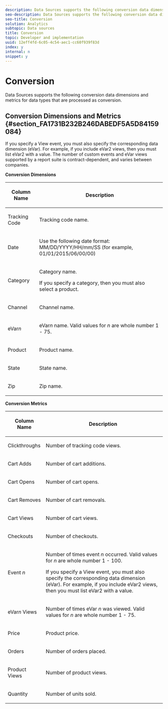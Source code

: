 ```yaml
---
description: Data Sources supports the following conversion data dimensions and metrics for data types that are processed as conversion.
seo-description: Data Sources supports the following conversion data dimensions and metrics for data types that are processed as conversion.
seo-title: Conversion
solution: Analytics
subtopic: Data sources
title: Conversion
topic: Developer and implementation
uuid: 12eff4fd-6c05-4c54-aec1-cc60f939f83d
index: y
internal: n
snippet: y
---
```


# Conversion

Data Sources supports the following conversion data dimensions and metrics for data types that are processed as conversion.

## Conversion Dimensions and Metrics {#section_FA1731B232B246DABEDF5A5D84159084}

If you specify a View event, you must also specify the corresponding data dimension (eVar). For example, if you include eVar2 views, then you must list eVar2 with a value. The number of custom events and eVar views supported by a report suite is contract-dependent, and varies between companies. 

<p class="head"> <b>Conversion Dimensions</b> </p>

<table id="table_7C7E5D97B33F4EE3988F8C032D74AFDF"> 
 <thead> 
  <tr> 
   <th colname="col1" class="entry"> <p>Column Name </p> </th> 
   <th colname="col2" class="entry"> <p>Description </p> </th> 
  </tr> 
 </thead>
 <tbody> 
  <tr> 
   <td colname="col1"> <p>Tracking Code </p> </td> 
   <td colname="col2"> <p>Tracking code name. </p> </td> 
  </tr> 
  <tr> 
   <td colname="col1"> <p>Date </p> </td> 
   <td colname="col2"> <p>Use the following date format: <span class="codeph"> MM/DD/YYYY/HH/mm/SS</span> (for example, <span class="codeph"> 01/01/2015/06/00/00</span>) </p> </td> 
  </tr> 
  <tr> 
   <td colname="col1"> <p>Category </p> </td> 
   <td colname="col2"> <p>Category name. </p> <p>If you specify a category, then you must also select a product. </p> </td> 
  </tr> 
  <tr> 
   <td colname="col1"> <p>Channel </p> </td> 
   <td colname="col2"> <p>Channel name. </p> </td> 
  </tr> 
  <tr> 
   <td colname="col1"> <p>eVar<i>n</i> </p> </td> 
   <td colname="col2"> <p>eVar<i>n</i> name. Valid values for <i>n</i> are whole number 1 - 75. </p> </td> 
  </tr> 
  <tr> 
   <td colname="col1"> <p>Product </p> </td> 
   <td colname="col2"> <p>Product name. </p> </td> 
  </tr> 
  <tr> 
   <td colname="col1"> <p>State </p> </td> 
   <td colname="col2"> <p>State name. </p> </td> 
  </tr> 
  <tr> 
   <td colname="col1"> <p>Zip </p> </td> 
   <td colname="col2"> <p>Zip name. </p> </td> 
  </tr> 
 </tbody> 
</table>

<p class="head"> <b>Conversion Metrics</b> </p>

<table id="table_F4F2F9CA4DF849BBB7FF04C32B298D08"> 
 <thead> 
  <tr> 
   <th colname="col1" class="entry"> <p>Column Name </p> </th> 
   <th colname="col2" class="entry"> <p>Description </p> </th> 
  </tr> 
 </thead>
 <tbody> 
  <tr> 
   <td colname="col1"> <p>Clickthroughs </p> </td> 
   <td colname="col2"> <p>Number of tracking code views. </p> </td> 
  </tr> 
  <tr> 
   <td colname="col1"> <p>Cart Adds </p> </td> 
   <td colname="col2"> <p>Number of cart additions. </p> </td> 
  </tr> 
  <tr> 
   <td colname="col1"> <p>Cart Opens </p> </td> 
   <td colname="col2"> <p>Number of cart opens. </p> </td> 
  </tr> 
  <tr> 
   <td colname="col1"> <p>Cart Removes </p> </td> 
   <td colname="col2"> <p>Number of cart removals. </p> </td> 
  </tr> 
  <tr> 
   <td colname="col1"> <p>Cart Views </p> </td> 
   <td colname="col2"> <p>Number of cart views. </p> </td> 
  </tr> 
  <tr> 
   <td colname="col1"> <p>Checkouts </p> </td> 
   <td colname="col2"> <p>Number of checkouts. </p> </td> 
  </tr> 
  <tr> 
   <td colname="col1"> <p>Event <i>n</i> </p> </td> 
   <td colname="col2"> <p>Number of times event <i>n</i> occurred. Valid values for <i>n</i> are whole number 1 - 100. </p> <p>If you specify a View event, you must also specify the corresponding data dimension (eVar). For example, if you include eVar2 views, then you must list eVar2 with a value. </p> </td> 
  </tr> 
  <tr> 
   <td colname="col1"> <p>eVar<i>n</i> Views </p> </td> 
   <td colname="col2"> <p>Number of times eVar <i>n</i> was viewed. Valid values for <i>n</i> are whole number 1 - 75. </p> </td> 
  </tr> 
  <tr> 
   <td colname="col1"> <p>Price </p> </td> 
   <td colname="col2"> <p>Product price. </p> </td> 
  </tr> 
  <tr> 
   <td colname="col1"> <p>Orders </p> </td> 
   <td colname="col2"> <p>Number of orders placed. </p> </td> 
  </tr> 
  <tr> 
   <td colname="col1"> <p>Product Views </p> </td> 
   <td colname="col2"> <p>Number of product views. </p> </td> 
  </tr> 
  <tr> 
   <td colname="col1"> <p>Quantity </p> </td> 
   <td colname="col2"> <p>Number of units sold. </p> </td> 
  </tr> 
 </tbody> 
</table>

